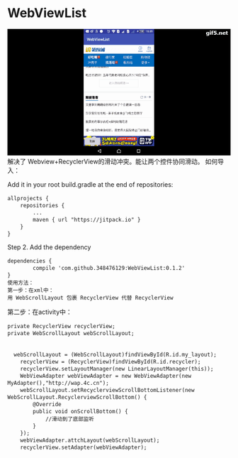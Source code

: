 # WebViewList
![image](https://github.com/348476129/WebViewList/blob/master/gif5新文件.gif)
解决了 Webview+RecyclerView的滑动冲突。能让两个控件协同滑动。
如何导入：

Add it in your root build.gradle at the end of repositories:

	allprojects {
		repositories {
			...
			maven { url "https://jitpack.io" }
		}
	}
Step 2. Add the dependency

	dependencies {
	        compile 'com.github.348476129:WebViewList:0.1.2'
	}
	使用方法：
	第一步：在xml中：
	用 WebScrollLayout 包裹 RecyclerView 代替 RecyclerView

    
第二步：在activity中：
   
    private RecyclerView recyclerView;
    private WebScrollLayout webScrollLayout;
    
    
      webScrollLayout = (WebScrollLayout)findViewById(R.id.my_layout);
        recyclerView = (RecyclerView)findViewById(R.id.recycler);
        recyclerView.setLayoutManager(new LinearLayoutManager(this));
        WebViewAdapter webViewAdapter = new WebViewAdapter(new MyAdapter(),"http://wap.4c.cn");
        webScrollLayout.setRecyclerviewScrollBottomListener(new WebScrollLayout.RecyclerviewScrollBottom() {
            @Override
            public void onScrollBottom() {
                //滑动到了底部监听
            }
        });
        webViewAdapter.attchLayout(webScrollLayout);
        recyclerView.setAdapter(webViewAdapter);
    
    
